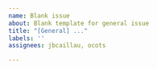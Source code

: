 ```yaml
---
name: Blank issue
about: Blank template for general issue
title: "[General] ..."
labels: ''
assignees: jbcaillau, ocots

---
```



